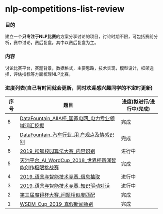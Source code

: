 # nlp-competitions-list-review

### 目的

建立一个**只专注于NLP比赛**的方案分享讨论的项目，讨论时期不限，可包括赛前分析，赛中讨论，赛后复盘，其中以赛后复盘为主。

### 内容

讨论比赛平台，赛题背景，数据格式，主要思路，技术实现，模型设计，框架选择，评估指标等方面梳理NLP比赛。

### 进度列表(自己有时间就会更新，同时欢迎感兴趣同学的不定时更新)

|序号|题目|进度(拟进行/进行中/完成)|
|------|------|------|
|8|[DataFountain_AIIA杯_国家电网_电力专业领域词汇挖掘](https://github.com/zhpmatrix/nlp-competitions-list-review/blob/master/DataFountain_AIIA%E6%9D%AF_%E5%9B%BD%E5%AE%B6%E7%94%B5%E7%BD%91_%E7%94%B5%E5%8A%9B%E4%B8%93%E4%B8%9A%E9%A2%86%E5%9F%9F%E8%AF%8D%E6%B1%87%E6%8C%96%E6%8E%98.md)|完成|
|7|[DataFountain_汽车行业_用 户观点及情感识别](https://github.com/zhpmatrix/nlp-competitions-list-review/blob/master/DataFountain_%E6%B1%BD%E8%BD%A6%E8%A1%8C%E4%B8%9A_%E7%94%A8%E6%88%B7%E8%A7%82%E7%82%B9%E5%8F%8A%E6%83%85%E6%84%9F%E8%AF%86%E5%88%AB.md)|完成|
|6|[2019_搜狐校园算法大赛_内容识别](https://github.com/zhpmatrix/nlp-competitions-list-review/blob/master/2019_%E6%90%9C%E7%8B%90%E6%A0%A1%E5%9B%AD%E7%AE%97%E6%B3%95%E5%A4%A7%E8%B5%9B_%E5%86%85%E5%AE%B9%E8%AF%86%E5%88%AB.md)|进行中|
|5|[天池平台_AI_WordCup_2018_世界杯新闻智能创作极限挑战赛](https://github.com/zhpmatrix/nlp-competitions-list-review/blob/master/%E5%A4%A9%E6%B1%A0%E5%B9%B3%E5%8F%B0_AI_WordCup_2018_%E4%B8%96%E7%95%8C%E6%9D%AF%E6%96%B0%E9%97%BB%E6%99%BA%E8%83%BD%E5%88%9B%E4%BD%9C%E6%9E%81%E9%99%90%E6%8C%91%E6%88%98%E8%B5%9B.md)|完成|
|4|[2019_语言与智能技术竞赛_信息抽取](https://github.com/zhpmatrix/nlp-competitions-list-review/blob/master/2019_%E8%AF%AD%E8%A8%80%E4%B8%8E%E6%99%BA%E8%83%BD%E6%8A%80%E6%9C%AF%E7%AB%9E%E8%B5%9B_%E4%BF%A1%E6%81%AF%E6%8A%BD%E5%8F%96.md)|进行中|
|3|[2019_语言与智能技术竞赛_知识驱动对话](https://github.com/zhpmatrix/nlp-competitions-list-review/blob/master/2019_%E8%AF%AD%E8%A8%80%E4%B8%8E%E6%99%BA%E8%83%BD%E6%8A%80%E6%9C%AF%E7%AB%9E%E8%B5%9B_%E7%9F%A5%E8%AF%86%E9%A9%B1%E5%8A%A8%E5%AF%B9%E8%AF%9D.md)|进行中|
|2|[第三届魔镜杯大赛_问题相似度匹配](https://github.com/zhpmatrix/nlp-competitions-list-review/blob/master/%E7%AC%AC%E4%B8%89%E5%B1%8A%E9%AD%94%E9%95%9C%E6%9D%AF%E5%A4%A7%E8%B5%9B_%E9%97%AE%E9%A2%98%E7%9B%B8%E4%BC%BC%E5%BA%A6%E5%8C%B9%E9%85%8D.md)|完成|
|1|[WSDM_Cup_2019_真假新闻甄别](https://github.com/zhpmatrix/nlp-competitions-list-review/blob/master/WSDM_Cup_2019_%E7%9C%9F%E5%81%87%E6%96%B0%E9%97%BB%E7%94%84%E5%88%AB.md)|完成|


